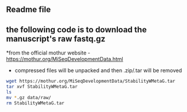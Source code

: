 ## Readme file

## the following code is to download the manuscript's raw **fastq.gz**  
*from the official mothur website - https://mothur.org/MiSeqDevelopmentData.html
* compressed files will be unpacked and then .zip/.tar will be removed

```bash
wget https://mothur.org/MiSeqDevelopmentData/StabilityWMetaG.tar
tar xvf StabilityWMetaG.tar
ls
mv *.gz data/raw/
rm StabilityWMetaG.tar
```
